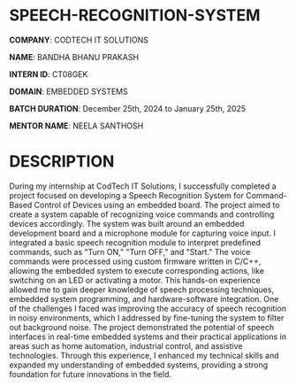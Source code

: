 # SPEECH-RECOGNITION-SYSTEM

**COMPANY**:  CODTECH IT SOLUTIONS

**NAME**:  BANDHA BHANU PRAKASH

**INTERN ID**:  CT08GEK

**DOMAIN**:  EMBEDDED SYSTEMS

**BATCH DURATION**:  December 25th, 2024 to January 25th, 2025

**MENTOR NAME**:  NEELA SANTHOSH

# DESCRIPTION
During my internship at CodTech IT Solutions, I successfully completed a project focused on developing a Speech Recognition System for Command-Based Control of Devices using an embedded board. The project aimed to create a system capable of recognizing voice commands and controlling devices accordingly. The system was built around an embedded development board and a microphone module for capturing voice input. I integrated a basic speech recognition module to interpret predefined commands, such as "Turn ON," "Turn OFF," and "Start." The voice commands were processed using custom firmware written in C/C++, allowing the embedded system to execute corresponding actions, like switching on an LED or activating a motor. This hands-on experience allowed me to gain deeper knowledge of speech processing techniques, embedded system programming, and hardware-software integration. One of the challenges I faced was improving the accuracy of speech recognition in noisy environments, which I addressed by fine-tuning the system to filter out background noise. The project demonstrated the potential of speech interfaces in real-time embedded systems and their practical applications in areas such as home automation, industrial control, and assistive technologies. Through this experience, I enhanced my technical skills and expanded my understanding of embedded systems, providing a strong foundation for future innovations in the field.
